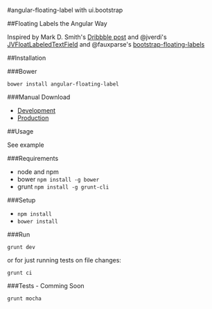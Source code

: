 #angular-floating-label with ui.bootstrap

##Floating Labels the Angular Way

Inspired by Mark D. Smith's
[Dribbble post](http://dribbble.com/shots/1254439--GIF-Mobile-Form-Interaction?list=users)
and @jverdi's [JVFloatLabeledTextField](https://github.com/jverdi/JVFloatLabeledTextField)
and @fauxparse's [bootstrap-floating-labels](https://github.com/fauxparse/bootstrap-floating-labels)

##Installation

###Bower

`bower install angular-floating-label`

###Manual Download

- [Development]()
- [Production]()

##Usage

See example


###Requirements

- node and npm
- bower `npm install -g bower`
- grunt `npm install -g grunt-cli`

###Setup

- `npm install`
- `bower install`

###Run

`grunt dev`

or for just running tests on file changes:

`grunt ci`

###Tests - Comming Soon

`grunt mocha`
